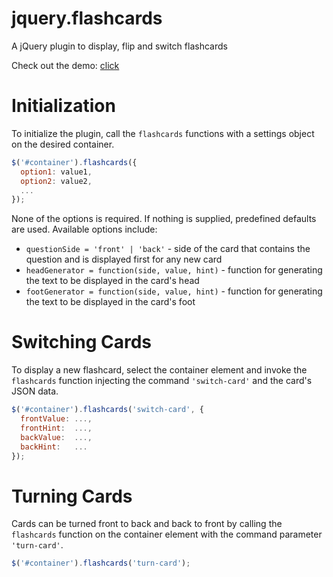 jquery.flashcards
=================

A jQuery plugin to display, flip and switch flashcards

Check out the demo: [click](http://htmlpreview.github.io/?https://github.com/Johennes/jquery.flashcards/blob/master/demo/index.html)

# Initialization

To initialize the plugin, call the `flashcards` functions with a
settings object on the desired container.

``` javascript
$('#container').flashcards({
  option1: value1,
  option2: value2,
  ...
});
```

None of the options is required. If nothing is supplied, predefined
defaults are used. Available options include:

* `questionSide = 'front' | 'back'` - side of the card that contains
the  question and is displayed first for any new card
* `headGenerator = function(side, value, hint)` - function for
generating the text to be displayed in the card's head
* `footGenerator = function(side, value, hint)` - function for
generating the text to be displayed in the card's foot

# Switching Cards

To display a new flashcard, select the container element and invoke the
`flashcards` function injecting the command `'switch-card'` and the
card's JSON data.

``` javascript
$('#container').flashcards('switch-card', {
  frontValue: ...,
  frontHint:  ...,
  backValue:  ...,
  backHint:   ...
});
```

# Turning Cards

Cards can be turned front to back and back to front by calling the
`flashcards` function on the container element with the command
parameter `'turn-card'`.

``` javascript
$('#container').flashcards('turn-card');
```
